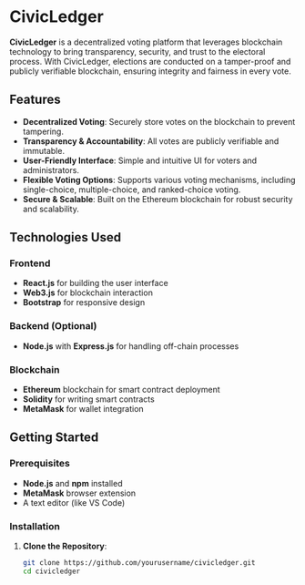 # CivicLedger

**CivicLedger** is a decentralized voting platform that leverages blockchain technology to bring transparency, security, and trust to the electoral process. With CivicLedger, elections are conducted on a tamper-proof and publicly verifiable blockchain, ensuring integrity and fairness in every vote.

## Features

- **Decentralized Voting**: Securely store votes on the blockchain to prevent tampering.
- **Transparency & Accountability**: All votes are publicly verifiable and immutable.
- **User-Friendly Interface**: Simple and intuitive UI for voters and administrators.
- **Flexible Voting Options**: Supports various voting mechanisms, including single-choice, multiple-choice, and ranked-choice voting.
- **Secure & Scalable**: Built on the Ethereum blockchain for robust security and scalability.

## Technologies Used

### Frontend
- **React.js** for building the user interface
- **Web3.js** for blockchain interaction
- **Bootstrap** for responsive design

### Backend (Optional)
- **Node.js** with **Express.js** for handling off-chain processes

### Blockchain
- **Ethereum** blockchain for smart contract deployment
- **Solidity** for writing smart contracts
- **MetaMask** for wallet integration

## Getting Started

### Prerequisites
- **Node.js** and **npm** installed
- **MetaMask** browser extension
- A text editor (like VS Code)

### Installation

1. **Clone the Repository**:
   ```bash
   git clone https://github.com/yourusername/civicledger.git
   cd civicledger
